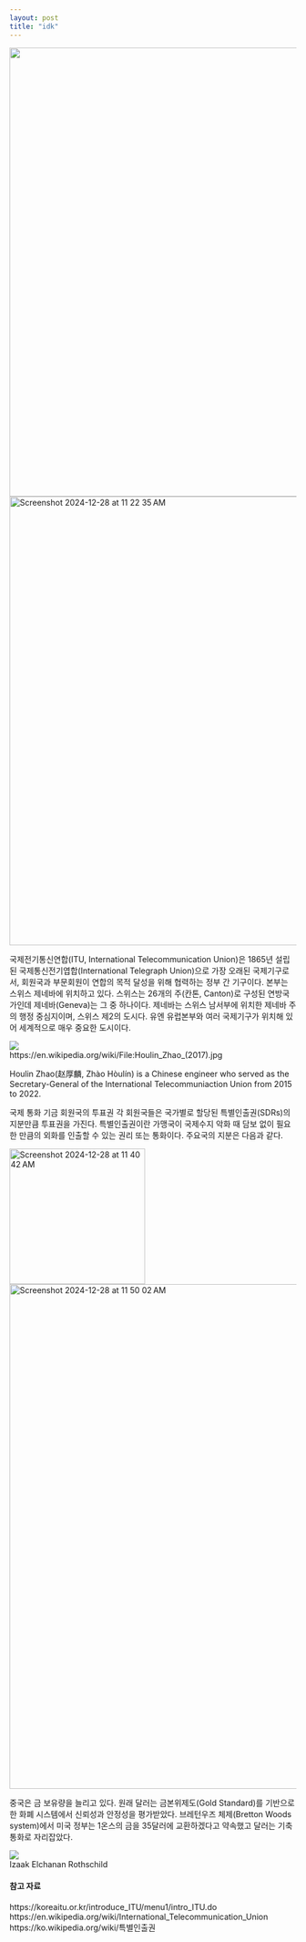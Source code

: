 ```yaml
---
layout: post
title: "idk"
---
```


<div class="img">

  <img width="788" src="https://github.com/user-attachments/assets/6d05c75b-14aa-4c51-beba-7ab8ef9a9763">
  
</div>

<div class="img">

   <img width="788" alt="Screenshot 2024-12-28 at 11 22 35 AM" src="https://github.com/user-attachments/assets/a93970cc-5660-4a26-b618-7db1239d660b" />
  
</div>


국제전기통신연합(ITU, International Telecommunication Union)은 1865년 설립된 국제통신전기엽합(International Telegraph Union)으로 가장 오래된 국제기구로서, 
회원국과 부문회원이 연합의 목적 달성을 위해 협력하는 정부 간 기구이다. 본부는 스위스 제네바에 위치하고 있다. 스위스는 26개의 주(칸톤, Canton)로 구성된 연방국가인데 제네바(Geneva)는 그 중 하나이다. 제네바는 스위스 남서부에 위치한 제네바 주의 행정 중심지이며, 스위스 제2의 도시다. 
유엔 유럽본부와 여러 국제기구가 위치해 있어 세계적으로 매우 중요한 도시이다. 


<div class="img">

  <img scale="0.7" src="https://github.com/user-attachments/assets/aee22a44-b017-4af6-84c7-8c267c663a4c">
  
</div>
https://en.wikipedia.org/wiki/File:Houlin_Zhao_(2017).jpg

Houlin Zhao(赵厚麟, Zhào Hòulín) is a Chinese engineer who served as the Secretary-General of the International Telecommuniaction Union from 2015 to 2022.


국제 통화 기금 회원국의 투표권
각 회원국들은 국가별로 할당된 특별인출권(SDRs)의 지분만큼 투표권을 가진다. 특별인출권이란 가맹국이 국제수지 악화 때 담보 없이 필요한 만큼의 외화를 인출할 수 있는 권리 또는 통화이다.
주요국의 지분은 다음과 같다.

<img width="238" alt="Screenshot 2024-12-28 at 11 40 42 AM" src="https://github.com/user-attachments/assets/ff61f1f9-b1cc-42f8-b895-5b63c478138c" />



<div class="img">

  <img width="886" alt="Screenshot 2024-12-28 at 11 50 02 AM" src="https://github.com/user-attachments/assets/c6f0c943-2c10-47eb-85e9-74b4a6488409" />
  
</div>

중국은 금 보유량을 늘리고 있다. 원래 달러는 금본위제도(Gold Standard)를 기반으로 한 화폐 시스템에서 신뢰성과 안정성을 평가받았다.
브레턴우즈 체제(Bretton Woods system)에서 미국 정부는 1온스의 금을 35달러에 교환하겠다고 약속했고 달러는 기축통화로 자리잡았다.  


<div class="img">

  <img src="https://github.com/user-attachments/assets/e6c68aed-94d5-402c-ac50-1020648ccef4">

</div>
Izaak Elchanan Rothschild





<h4> 참고 자료 </h4>
https://koreaitu.or.kr/introduce_ITU/menu1/intro_ITU.do
https://en.wikipedia.org/wiki/International_Telecommunication_Union
https://ko.wikipedia.org/wiki/특별인출권



